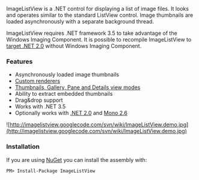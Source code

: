 ImageListView is a .NET control for displaying a list of image files. It looks and operates similar to the standard ListView control. Image thumbnails are loaded asynchronously with a separate background thread.

ImageListView requires .NET framework 3.5 to take advantage of the Windows Imaging Component. It is possible to recompile ImageListView to [target .NET 2.0](WICSupport.md) without Windows Imaging Component.

### Features ###
  * Asynchronously loaded image thumbnails
  * [Custom renderers](ImageListViewRenderer.md)
  * [Thumbnails, Gallery, Pane and Details view modes](ViewModes.md)
  * Ability to extract embedded thumbnails
  * Drag&drop support
  * Works with .NET 3.5
  * Optionally works with [.NET 2.0](WICSupport.md) and [Mono 2.6](MonoSupport.md)

![http://imagelistview.googlecode.com/svn/wiki/ImageListView.demo.jpg](http://imagelistview.googlecode.com/svn/wiki/ImageListView.demo.jpg)

### Installation ###

If you are using [NuGet](https://nuget.org/) you can install the assembly with:

`PM> Install-Package ImageListView`
